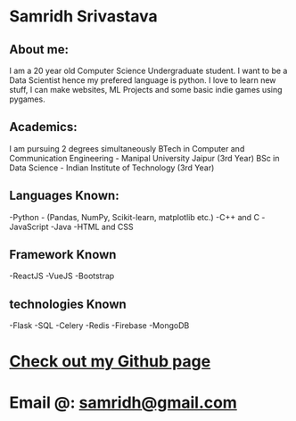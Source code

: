 # Samridh Srivastava

## About me:

I am a 20 year old Computer Science Undergraduate student. I want to be a Data Scientist hence my prefered language is python. I love to learn new stuff, I can make websites, ML Projects and some basic indie games using pygames.

## Academics:

I am pursuing 2 degrees simultaneously
BTech in Computer and Communication Engineering - Manipal University Jaipur (3rd Year)
BSc in Data Science - Indian Institute of Technology (3rd Year)

## Languages Known:

-Python - (Pandas, NumPy, Scikit-learn, matplotlib etc.)
-C++ and C
-JavaScript
-Java
-HTML and CSS

## Framework Known

-ReactJS
-VueJS
-Bootstrap

## technologies Known

-Flask
-SQL
-Celery
-Redis
-Firebase
-MongoDB



# [Check out my Github page](https://github.com/samridhsri)

# Email @: samridh@gmail.com